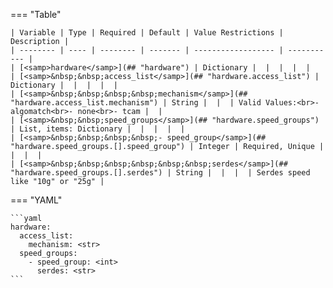 <!--
  ~ Copyright (c) 2023 Arista Networks, Inc.
  ~ Use of this source code is governed by the Apache License 2.0
  ~ that can be found in the LICENSE file.
  -->
=== "Table"

    | Variable | Type | Required | Default | Value Restrictions | Description |
    | -------- | ---- | -------- | ------- | ------------------ | ----------- |
    | [<samp>hardware</samp>](## "hardware") | Dictionary |  |  |  |  |
    | [<samp>&nbsp;&nbsp;access_list</samp>](## "hardware.access_list") | Dictionary |  |  |  |  |
    | [<samp>&nbsp;&nbsp;&nbsp;&nbsp;mechanism</samp>](## "hardware.access_list.mechanism") | String |  |  | Valid Values:<br>- algomatch<br>- none<br>- tcam |  |
    | [<samp>&nbsp;&nbsp;speed_groups</samp>](## "hardware.speed_groups") | List, items: Dictionary |  |  |  |  |
    | [<samp>&nbsp;&nbsp;&nbsp;&nbsp;- speed_group</samp>](## "hardware.speed_groups.[].speed_group") | Integer | Required, Unique |  |  |  |
    | [<samp>&nbsp;&nbsp;&nbsp;&nbsp;&nbsp;&nbsp;serdes</samp>](## "hardware.speed_groups.[].serdes") | String |  |  |  | Serdes speed like "10g" or "25g" |

=== "YAML"

    ```yaml
    hardware:
      access_list:
        mechanism: <str>
      speed_groups:
        - speed_group: <int>
          serdes: <str>
    ```
